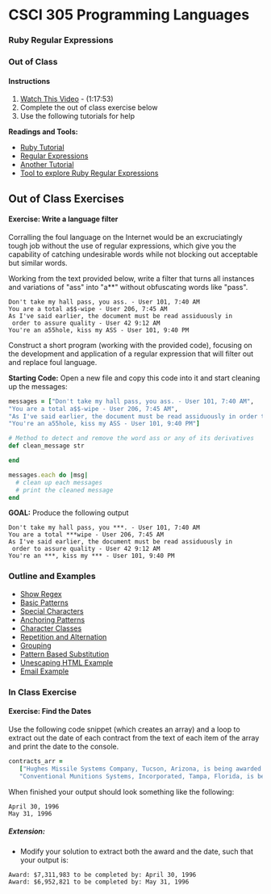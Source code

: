 # CSCI 305 Programming Languages

### Ruby Regular Expressions

### Out of Class

#### Instructions
1. [Watch This Video](https://youtu.be/qCCh5nQyXAo) - (1:17:53)
2. Complete the out of class exercise below
3. Use the following tutorials for help

**Readings and Tools:**
* [Ruby Tutorial](https://www.tutorialspoint.com/ruby/ruby_regular_expressions.htm)
* [Regular Expressions](http://ruby-doc.com/docs/ProgrammingRuby/html/tut_stdtypes.html)
* [Another Tutorial](http://rubylearning.com/satishtalim/ruby_regular_expressions.html)
* [Tool to explore Ruby Regular Expressions](http://rubular.com/)

## Out of Class Exercises

#### Exercise: Write a language filter

Corralling the foul language on the Internet would be an excruciatingly tough job without the use of regular expressions, which give you the capability of catching undesirable words while not blocking out acceptable but similar words.

Working from the text provided below, write a filter that turns all instances and variations of "ass" into "a**" without obfuscating words like "pass".

```
Don't take my hall pass, you ass. - User 101, 7:40 AM
You are a total a$$-wipe - User 206, 7:45 AM
As I've said earlier, the document must be read assiduously in
 order to assure quality - User 42 9:12 AM
You're an a55hole, kiss my ASS - User 101, 9:40 PM
```

Construct a short program (working with the provided code), focusing on the development and application of a regular expression that will filter out and replace foul language.

**Starting Code:** Open a new file and copy this code into it and start cleaning up the messages:
```ruby
messages = ["Don't take my hall pass, you ass. - User 101, 7:40 AM",
"You are a total a$$-wipe - User 206, 7:45 AM",
"As I've said earlier, the document must be read assiduously in order to assure quality - User 42 9:12 AM",
"You're an a55hole, kiss my ASS - User 101, 9:40 PM"]

# Method to detect and remove the word ass or any of its derivatives
def clean_message str

end

messages.each do |msg|
  # clean up each messages
  # print the cleaned message
end
```

**GOAL:** Produce the following output
```
Don't take my hall pass, you ***. - User 101, 7:40 AM
You are a total ***wipe - User 206, 7:45 AM
As I've said earlier, the document must be read assiduously in
 order to assure quality - User 42 9:12 AM
You're an ***, kiss my *** - User 101, 9:40 PM
```

### Outline and Examples
* [Show Regex](https://github.com/CSCI305/csci305-ruby-examples/blob/master/ruby_regex/regex.rb)
* [Basic Patterns](https://github.com/CSCI305/csci305-ruby-examples/blob/master/ruby_regex/regex01.rb)
* [Special Characters](https://github.com/CSCI305/csci305-ruby-examples/blob/master/ruby_regex/regex02.rb)
* [Anchoring Patterns](https://github.com/CSCI305/csci305-ruby-examples/blob/master/ruby_regex/regex03.rb)
* [Character Classes](https://github.com/CSCI305/csci305-ruby-examples/blob/master/ruby_regex/regex04.rb)
* [Repetition and Alternation](https://github.com/CSCI305/csci305-ruby-examples/blob/master/ruby_regex/regex05.rb)
* [Grouping](https://github.com/CSCI305/csci305-ruby-examples/blob/master/ruby_regex/regex06.rb)
* [Pattern Based Substitution](https://github.com/CSCI305/csci305-ruby-examples/blob/master/ruby_regex/regex07.rb)
* [Unescaping HTML Example](https://github.com/CSCI305/csci305-ruby-examples/blob/master/ruby_regex/regex08.rb)
* [Email Example](https://github.com/CSCI305/csci305-ruby-examples/blob/master/ruby_regex/regex_email.rb)

### In Class Exercise
#### Exercise: Find the Dates

Use the following code snippet (which creates an array) and a loop to extract out the date of each contract from the text of each item of the array and print the date to the console.

```ruby
contracts_arr =
   ["Hughes Missile Systems Company, Tucson, Arizona, is being awarded a $7,311,983 modification to a firm fixed price contract for the FY94 TOW missile production buy, total 368 TOW 2Bs. Work will be performed in Tucson, Arizona, and is expected to be completed by April 30, 1996. Of the total contract funds, $7,311,983 will expire at the end of the current fiscal year. This is a sole source contract initiated on January 14, 1991. The contracting activity is the U.S. Army Missile Command, Redstone Arsenal, Alabama (DAAH01-92-C-0260).",
   "Conventional Munitions Systems, Incorporated, Tampa, Florida, is being awarded a $6,952,821 modification to a firm fixed price contract for Dragon Safety Circuits Installation and retrofit of Dragon I Missiles with Dragon II Warheads. Work will be performed in Woodberry, Arkansas (90%), and Titusville, Florida (10%), and is expected to be completed by May 31, 1996. Contract funds will not expire at the end of the current fiscal year. This is a sole source contract initiated on May 2, 1994. The contracting activity is the U.S. Army Missile Command, Redstone Arsenal, Alabama (DAAH01-94-C-S076)."]
```

When finished your output should look something like the following:

```
April 30, 1996
May 31, 1996
```

##### Extension:
* Modify your solution to extract both the award and the date, such that your output is:

```
Award: $7,311,983 to be completed by: April 30, 1996
Award: $6,952,821 to be completed by: May 31, 1996
```
